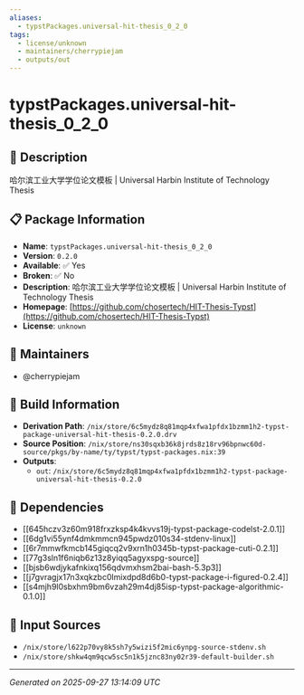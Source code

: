 ```yaml
---
aliases:
  - typstPackages.universal-hit-thesis_0_2_0
tags:
  - license/unknown
  - maintainers/cherrypiejam
  - outputs/out
---
```


# typstPackages.universal-hit-thesis_0_2_0

## 📝 Description

哈尔滨工业大学学位论文模板 | Universal Harbin Institute of Technology Thesis

## 📋 Package Information

- **Name**: `typstPackages.universal-hit-thesis_0_2_0`
- **Version**: `0.2.0`
- **Available**: ✅ Yes
- **Broken**: ✅ No
- **Description**: 哈尔滨工业大学学位论文模板 | Universal Harbin Institute of Technology Thesis
- **Homepage**: [https://github.com/chosertech/HIT-Thesis-Typst](https://github.com/chosertech/HIT-Thesis-Typst)
- **License**: `unknown`
## 👥 Maintainers

- @cherrypiejam


## 🔧 Build Information

- **Derivation Path**: `/nix/store/6c5mydz8q81mqp4xfwa1pfdx1bzmm1h2-typst-package-universal-hit-thesis-0.2.0.drv`
- **Source Position**: `/nix/store/ns30sqxb36k8jrds8z18rv96bpnwc60d-source/pkgs/by-name/ty/typst/typst-packages.nix:39`
- **Outputs**:
  - `out`:  `/nix/store/6c5mydz8q81mqp4xfwa1pfdx1bzmm1h2-typst-package-universal-hit-thesis-0.2.0`

## 🔗 Dependencies

- [[645hczv3z60m918frxzksp4k4kvvs19j-typst-package-codelst-2.0.1]]
- [[6dg1vi55ynf4dmkmmcn945pwdz010s34-stdenv-linux]]
- [[6r7mmwfkmcb145giqcq2v9xrn1h0345b-typst-package-cuti-0.2.1]]
- [[77g3sln1f6niqb6z13z8yiqq5agyxspg-source]]
- [[bjsb6wdjykafnkixq156qdvmxhsm2bai-bash-5.3p3]]
- [[j7gvragjx17n3xqkzbc0lmixdpd8d6b0-typst-package-i-figured-0.2.4]]
- [[s4mjh9l0sbxhm9bm6vzah29m4dj85isp-typst-package-algorithmic-0.1.0]]

## 📁 Input Sources

- `/nix/store/l622p70vy8k5sh7y5wizi5f2mic6ynpg-source-stdenv.sh`
- `/nix/store/shkw4qm9qcw5sc5n1k5jznc83ny02r39-default-builder.sh`

---
*Generated on 2025-09-27 13:14:09 UTC*

